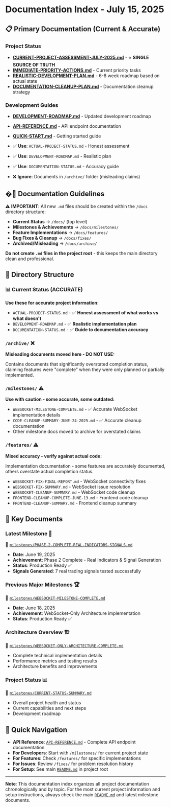 # Documentation Index - July 15, 2025

## 📋 **Primary Documentation (Current & Accurate)**

### **Project Status**

- **[CURRENT-PROJECT-ASSESSMENT-JULY-2025.md](./CURRENT-PROJECT-ASSESSMENT-JULY-2025.md)** - ⭐ **SINGLE SOURCE OF TRUTH**
- **[IMMEDIATE-PRIORITY-ACTIONS.md](./IMMEDIATE-PRIORITY-ACTIONS.md)** - Current priority tasks
- **[REALISTIC-DEVELOPMENT-PLAN.md](./REALISTIC-DEVELOPMENT-PLAN.md)** - 6-8 week roadmap based on actual state
- **[DOCUMENTATION-CLEANUP-PLAN.md](./DOCUMENTATION-CLEANUP-PLAN.md)** - Documentation cleanup strategy

### **Development Guides**

- **[DEVELOPMENT-ROADMAP.md](./DEVELOPMENT-ROADMAP.md)** - Updated development roadmap
- **[API-REFERENCE.md](./API-REFERENCE.md)** - API endpoint documentation
- **[QUICK-START.md](./QUICK-START.md)** - Getting started guide

- ✅ **Use**: `ACTUAL-PROJECT-STATUS.md` - Honest assessment
- ✅ **Use**: `DEVELOPMENT-ROADMAP.md` - Realistic plan
- ✅ **Use**: `DOCUMENTATION-STATUS.md` - Accuracy guide
- ❌ **Ignore**: Documents in `/archive/` folder (misleading claims)

## �📝 **Documentation Guidelines**

⚠️ **IMPORTANT**: All new `.md` files should be created within the `/docs` directory structure:

- **Current Status** → `/docs/` (top level)
- **Milestones & Achievements** → `/docs/milestones/`
- **Feature Implementations** → `/docs/features/`
- **Bug Fixes & Cleanup** → `/docs/fixes/`
- **Archived/Misleading** → `/docs/archive/`

**Do not create `.md` files in the project root** - this keeps the main directory clean and professional.

## 📁 Directory Structure

### **📊 Current Status (ACCURATE)**

**Use these for accurate project information:**

- `ACTUAL-PROJECT-STATUS.md` - ✅ **Honest assessment of what works vs what doesn't**
- `DEVELOPMENT-ROADMAP.md` - ✅ **Realistic implementation plan**
- `DOCUMENTATION-STATUS.md` - ✅ **Guide to documentation accuracy**

### `/archive/` ❌

**Misleading documents moved here - DO NOT USE:**

Contains documents that significantly overstated completion status, claiming features were "complete" when they were only planned or partially implemented.

### `/milestones/` ⚠️

**Use with caution - some accurate, some outdated:**

- `WEBSOCKET-MILESTONE-COMPLETE.md` - ✅ Accurate WebSocket implementation details
- `CODE-CLEANUP-SUMMARY-JUNE-24-2025.md` - ✅ Accurate cleanup documentation
- Other milestone docs moved to archive for overstated claims

### `/features/` ⚠️

**Mixed accuracy - verify against actual code:**

Implementation documentation - some features are accurately documented, others overstate actual completion status.

- `WEBSOCKET-FIX-FINAL-REPORT.md` - WebSocket connectivity fixes
- `WEBSOCKET-FIX-SUMMARY.md` - WebSocket issue resolution
- `WEBSOCKET-CLEANUP-SUMMARY.md` - WebSocket code cleanup
- `FRONTEND-CLEANUP-COMPLETE-JUNE-13.md` - Frontend code cleanup
- `FRONTEND-CLEANUP-SUMMARY.md` - Frontend cleanup summary

## 📖 Key Documents

### **Latest Milestone** 🎉

📄 [`milestones/PHASE-2-COMPLETE-REAL-INDICATORS-SIGNALS.md`](milestones/PHASE-2-COMPLETE-REAL-INDICATORS-SIGNALS.md)

- **Date**: June 19, 2025
- **Achievement**: Phase 2 Complete - Real Indicators & Signal Generation
- **Status**: Production Ready ✅
- **Signals Generated**: 7 real trading signals tested successfully

### **Previous Major Milestones** 🏆

📄 [`milestones/WEBSOCKET-MILESTONE-COMPLETE.md`](milestones/WEBSOCKET-MILESTONE-COMPLETE.md)

- **Date**: June 18, 2025
- **Achievement**: WebSocket-Only Architecture implementation
- **Status**: Production Ready ✅

### **Architecture Overview** 🏗️

📄 [`milestones/WEBSOCKET-ONLY-ARCHITECTURE-COMPLETE.md`](milestones/WEBSOCKET-ONLY-ARCHITECTURE-COMPLETE.md)

- Complete technical implementation details
- Performance metrics and testing results
- Architecture benefits and improvements

### **Project Status** 📊

📄 [`milestones/CURRENT-STATUS-SUMMARY.md`](milestones/CURRENT-STATUS-SUMMARY.md)

- Overall project health and status
- Current capabilities and next steps
- Development roadmap

## 🚀 Quick Navigation

- **API Reference**: [`API-REFERENCE.md`](API-REFERENCE.md) - Complete API endpoint documentation
- **For Developers**: Start with `/milestones/` for current project state
- **For Features**: Check `/features/` for specific implementations
- **For Issues**: Review `/fixes/` for problem resolution history
- **For Setup**: See main [`README.md`](../README.md) in project root

---

**Note**: This documentation index organizes all project documentation chronologically and by topic. For the most current project information and setup instructions, always check the main [`README.md`](../README.md) and latest milestone documents.
